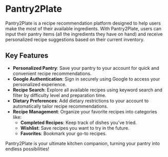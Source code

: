 # Pantry2Plate

Pantry2Plate is a recipe recommendation platform designed to help users make the most of their available ingredients. With Pantry2Plate, users can input their pantry items (all the ingredients they have on hand) and receive personalized recipe suggestions based on their current inventory.

## Key Features
- **Personalized Pantry**: Save your pantry to your account for quick and convenient recipe recommendations.
- **Google Authentication**: Sign in securely using Google to access your personalized experience.
- **Recipe Search**: Explore all available recipes using keyword search and filter by difficulty level and preparation time.
- **Dietary Preferences**: Add dietary restrictions to your account to automatically tailor recipe recommendations.
- **Recipe Management**: Organize your favorite recipes into categories like:
  - **Completed Recipes**: Keep track of dishes you've tried.
  - **Wishlist**: Save recipes you want to try in the future.
  - **Favorites**: Bookmark your go-to recipes.

Pantry2Plate is your ultimate kitchen companion, turning your pantry into endless possibilities!
